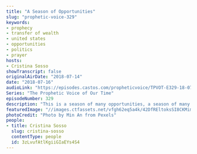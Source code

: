 ```yaml
---
title: "A Season of Opportunities"
slug: "prophetic-voice-329"
keywords:
- prophecy
- transfer of wealth
- united states
- opportunities
- politics
- prayer
hosts:
- Cristina Sosso
showTranscript: false
originalAirDate: "2018-07-14"
date: "2018-07-16"
audioLink: "https://episodes.castos.com/propheticvoice/TPVOT-E329-18-07-14-15-A-Season-of-Opportunities.mp3"
Series: "The Prophetic Voice of Our Time"
episodeNumber: 329
description: "This is a season of many opportunities, a season of many open doors. Once these opportunities come, you must respond accordingly: You must follow the instruction, and you must follow God's ways of doing things. In other words, you need to be faithful because these opportunities will close. They are for a season, and this is the season of many opportunities. The Lord caused you and I and everyone in the Body of Christ, to be forced to confront the issues they are facing day to day that distract them from obeying God. It slows down the blessings. It may be a relationship, it may be family members, it may be a health issue, it may be financial or all of the above.\n\n- Revelation 22:11\n- Proverbs 4:16\n- Luke 6:45\n- Romans 12:21\n- Isaiah 45"
featuredImage: "//images.ctfassets.net/vfgh62eq5a4k/42DfREltoksSI8CKMimwgq/35b2420253ede47db19ee0821d34820e/beautiful-blur-bright-1088175.jpg"
photoCredit: "Photo by Min An from Pexels"
people:
- title: Cristina Sosso
  slug: cristina-sosso
  contentType: people
  id: 3zLvufAtlKgiiGIaEYs4S4
---
```

